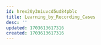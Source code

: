 ```yaml
---
id: hrex20y3niuvcd5ud84pblc
title: Learning_by_Recording_Cases
desc: ''
updated: 1703613617316
created: 1703613617316
---
```

